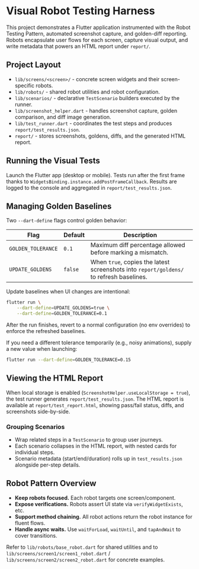 # Visual Robot Testing Harness

This project demonstrates a Flutter application instrumented with the Robot Testing Pattern, automated screenshot capture, and golden-diff reporting. Robots encapsulate user flows for each screen, capture visual output, and write metadata that powers an HTML report under `report/`.

## Project Layout

- `lib/screens/<screen>/` - concrete screen widgets and their screen-specific robots.
- `lib/robots/` - shared robot utilities and robot configuration.
- `lib/scenarios/` - declarative `TestScenario` builders executed by the runner.
- `lib/screenshot_helper.dart` - handles screenshot capture, golden comparison, and diff image generation.
- `lib/test_runner.dart` - coordinates the test steps and produces `report/test_results.json`.
- `report/` - stores screenshots, goldens, diffs, and the generated HTML report.

## Running the Visual Tests

Launch the Flutter app (desktop or mobile). Tests run after the first frame thanks to `WidgetsBinding.instance.addPostFrameCallback`. Results are logged to the console and aggregated in `report/test_results.json`.

## Managing Golden Baselines

Two `--dart-define` flags control golden behavior:

| Flag | Default | Description |
| --- | --- | --- |
| `GOLDEN_TOLERANCE` | `0.1` | Maximum diff percentage allowed before marking a mismatch. |
| `UPDATE_GOLDENS` | `false` | When `true`, copies the latest screenshots into `report/goldens/` to refresh baselines. |

Update baselines when UI changes are intentional:

```bash
flutter run \
	--dart-define=UPDATE_GOLDENS=true \
	--dart-define=GOLDEN_TOLERANCE=0.1
```

After the run finishes, revert to a normal configuration (no env overrides) to enforce the refreshed baselines.

If you need a different tolerance temporarily (e.g., noisy animations), supply a new value when launching:

```bash
flutter run --dart-define=GOLDEN_TOLERANCE=0.15
```

## Viewing the HTML Report

When local storage is enabled (`ScreenshotHelper.useLocalStorage = true`), the test runner generates `report/test_results.json`. The HTML report is available at `report/test_report.html`, showing pass/fail status, diffs, and screenshots side-by-side.

### Grouping Scenarios

- Wrap related steps in a `TestScenario` to group user journeys.
- Each scenario collapses in the HTML report, with nested cards for individual steps.
- Scenario metadata (start/end/duration) rolls up in `test_results.json` alongside per-step details.

## Robot Pattern Overview

- **Keep robots focused.** Each robot targets one screen/component.
- **Expose verifications.** Robots assert UI state via `verifyWidgetExists`, etc.
- **Support method chaining.** All robot actions return the robot instance for fluent flows.
- **Handle async waits.** Use `waitForLoad`, `waitUntil`, and `tapAndWait` to cover transitions.

Refer to `lib/robots/base_robot.dart` for shared utilities and to `lib/screens/screen1/screen1_robot.dart` / `lib/screens/screen2/screen2_robot.dart` for concrete examples.
